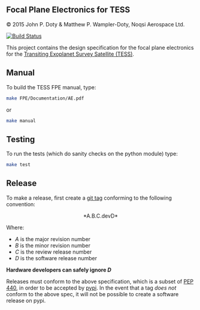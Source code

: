 Focal Plane Electronics for TESS
--------------------------------------------

© 2015 John P. Doty &amp; Matthew P. Wampler-Doty, Noqsi Aerospace Ltd.

[![Build Status](https://travis-ci.org/TESScience/FPE.svg?branch=master)](https://travis-ci.org/TESScience/FPE)

This project contains the design specification for the focal plane electronics for the [Transiting Exoplanet Survey Satellite (TESS)](http://space.mit.edu/TESS/TESS/TESS_Overview.html).


Manual
----------

To build the TESS FPE manual, type:

```bash
make FPE/Documentation/AE.pdf
```

or

```bash
make manual
```

Testing
----------

To run the tests (which do sanity checks on the python module) type:

```bash
make test
```

Release
-----------

To make a release, first create a [git tag](https://git-scm.com/book/en/v2/Git-Basics-Tagging) conforming to the following convention:

<center>*A.B.C.devD*</center>

Where:

  - *A* is the major revision number
  - *B* is the minor revision number
  - *C* is the review release number
  - *D* is the software release number

  **Hardware developers can safely ignore *D***

  Releases must conform to the above specification, which is a subset of [PEP 440](https://www.python.org/dev/peps/pep-0440/), in order to be accepted by [pypi](https://pypi.python.org/pypi).  In the event that a tag *does not* conform to the above spec, it will not be possible to create a software release on pypi. 

